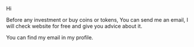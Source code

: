 Hi

Before any investment or buy coins or tokens, You can send me an email, I will check website for free and give you advice about it.

You can find my email in my profile.
